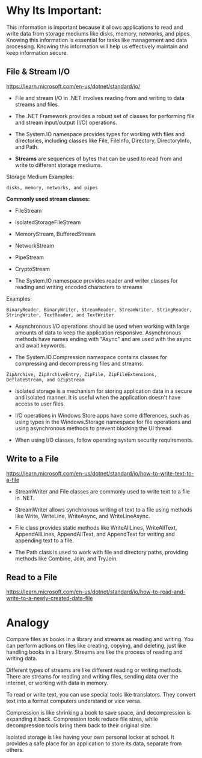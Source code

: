 # Why Its Important:

This information is important because it allows applications to read and write data from storage mediums like disks, memory, networks, and pipes. Knowing this information is essential for tasks like management and data processing. Knowing this information will help us effectively maintain and keep information secure.

## File & Stream I/O

<https://learn.microsoft.com/en-us/dotnet/standard/io/>

- File and stream I/O in .NET involves reading from and writing to data streams and files.

- The .NET Framework provides a robust set of classes for performing file and stream input/output (I/O) operations.

- The System.IO namespace provides types for working with files and directories, including classes like File, FileInfo, Directory, DirectoryInfo, and Path.

- **Streams** are sequences of bytes that can be used to read from and write to different storage mediums.

Storage Medium Examples: 

```
disks, memory, networks, and pipes
```

**Commonly used stream classes:** 
- FileStream
- IsolatedStorageFileStream
- MemoryStream, BufferedStream
- NetworkStream
- PipeStream
- CryptoStream 

- The System.IO namespace provides reader and writer classes for reading and writing encoded characters to streams

Examples: 

``` BinaryReader, BinaryWriter, StreamReader, StreamWriter, StringReader, StringWriter, TextReader, and TextWriter ```

- Asynchronous I/O operations should be used when working with large amounts of data to keep the application responsive. Asynchronous methods have names ending with "Async" and are used with the async and await keywords.

- The System.IO.Compression namespace contains classes for compressing and decompressing files and streams.

``` ZipArchive, ZipArchiveEntry, ZipFile, ZipFileExtensions, DeflateStream, and GZipStream ```

- Isolated storage is a mechanism for storing application data in a secure and isolated manner. It is useful when the application doesn't have access to user files.

- I/O operations in Windows Store apps have some differences, such as using types in the Windows.Storage namespace for file operations and using asynchronous methods to prevent blocking the UI thread.

- When using I/O classes, follow operating system security requirements.

## Write to a File

<https://learn.microsoft.com/en-us/dotnet/standard/io/how-to-write-text-to-a-file>


- StreamWriter and File classes are commonly used to write text to a file in .NET.

- StreamWriter allows synchronous writing of text to a file using methods like Write, WriteLine, WriteAsync, and WriteLineAsync.

- File class provides static methods like WriteAllLines, WriteAllText, AppendAllLines, AppendAllText, and AppendText for writing and appending text to a file.

- The Path class is used to work with file and directory paths, providing methods like Combine, Join, and TryJoin.

## Read to a File

<https://learn.microsoft.com/en-us/dotnet/standard/io/how-to-read-and-write-to-a-newly-created-data-file>

# Analogy

Compare files as books in a library and streams as reading and writing. You can perform actions on files like creating, copying, and deleting, just like handling books in a library. Streams are like the process of reading and writing data.

Different types of streams are like different reading or writing methods. There are streams for reading and writing files, sending data over the internet, or working with data in memory.

To read or write text, you can use special tools like translators. They convert text into a format computers understand or vice versa.

Compression is like shrinking a book to save space, and decompression is expanding it back. Compression tools reduce file sizes, while decompression tools bring them back to their original size.

Isolated storage is like having your own personal locker at school. It provides a safe place for an application to store its data, separate from others.